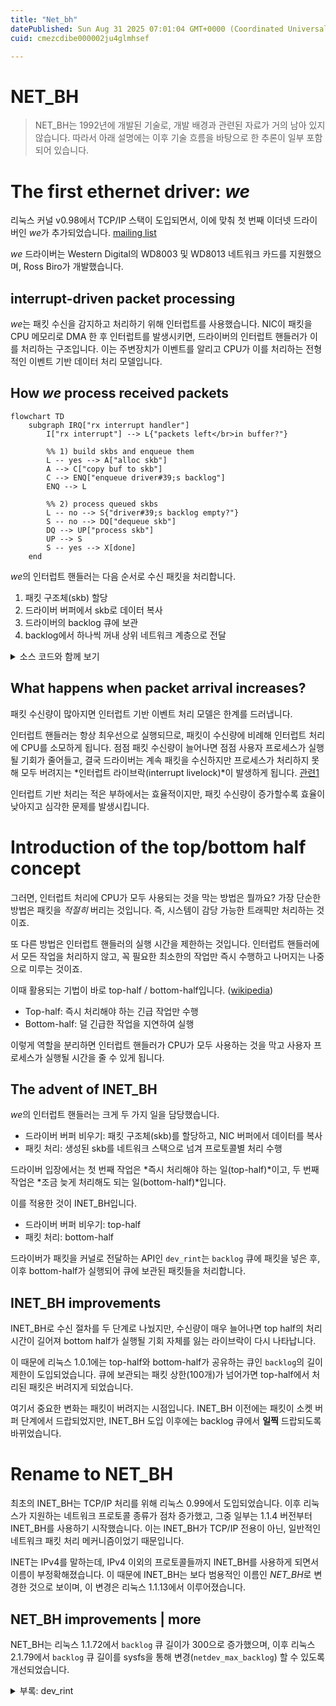 ```yaml
---
title: "Net_bh"
datePublished: Sun Aug 31 2025 07:01:04 GMT+0000 (Coordinated Universal Time)
cuid: cmezcdibe000002ju4glmhsef

---
```


# <span>NET_BH</span>

> NET_BH는 1992년에 개발된 기술로, 개발 배경과 관련된 자료가 거의 남아 있지 않습니다. 따라서 아래 설명에는 이후 기술 흐름을 바탕으로 한 추론이 일부 포함되어 있습니다.

# The first ethernet driver: *we*

리눅스 커널 v0.98에서 TCP/IP 스택이 도입되면서, 이에 맞춰 첫 번째 이더넷 드라이버인 *we*가 추가되었습니다. [mailing list](https://kernel.googlesource.com/pub/scm/linux/kernel/git/nico/archive/+/refs/tags/v0.98)

*we* 드라이버는 Western Digital의 WD8003 및 WD8013 네트워크 카드를 지원했으며, Ross Biro가 개발했습니다.

## interrupt-driven packet processing

*we*는 패킷 수신을 감지하고 처리하기 위해 인터럽트를 사용했습니다. NIC이 패킷을 CPU 메모리로 DMA 한 후 인터럽트를 발생시키면, 드라이버의 인터럽트 핸들러가 이를 처리하는 구조입니다. 이는 주변장치가 이벤트를 알리고 CPU가 이를 처리하는 전형적인 이벤트 기반 데이터 처리 모델입니다.

## How *we* process received packets

```mermaid
flowchart TD
    subgraph IRQ["rx interrupt handler"]
        I["rx interrupt"] --> L{"packets left</br>in buffer?"}

        %% 1) build skbs and enqueue them
        L -- yes --> A["alloc skb"]
        A --> C["copy buf to skb"]
        C --> ENQ["enqueue driver#39;s backlog"]
        ENQ --> L

        %% 2) process queued skbs
        L -- no --> S{"driver#39;s backlog empty?"}
        S -- no --> DQ["dequeue skb"]
        DQ --> UP["process skb"]
        UP --> S
        S -- yes --> X[done]
    end
```

*we*의 인터럽트 핸들러는 다음 순서로 수신 패킷을 처리합니다.
1. 패킷 구조체(skb) 할당
2. 드라이버 버퍼에서 skb로 데이터 복사
3. 드라이버의 backlog 큐에 보관
4. backlog에서 하나씩 꺼내 상위 네트워크 계층으로 전달

<details>
<summary>소스 코드와 함께 보기</summary>

*we*의 패킷 처리 함수 [`wd_rcv`](https://elixir.bootlin.com/linux/0.98/source/net/tcp/we.c#L303)를 간략화하면 다음과 같습니다.

```c
void wd_rcv(struct device *dev)
{
    struct wd_ring *ring;
    int last_used = wd_get_last_used(dev);
    int last_recv = wd_get_last_recv(dev);
    int pkt_idx = wrap_around(last_used + 1);
    int done = 0;

    while(!done) {
        if (pkt_idx != last_recv) {
            ring = wd_get_buffer(dev, pkt_idx);

            // Build an skb and queue it to dev->backlog
            dev_rint(ring->ptr, ring->len, dev);

            pkt_idx = wrap_around(pkt_idx + 1);
            wd_update_last_used(dev);
        }
        else {
            // Process all queued skbs
            done = dev_rint(NULL, 0, dev);
        }
    }
}
```
</details>

## What happens when packet arrival increases?

패킷 수신량이 많아지면 인터럽트 기반 이벤트 처리 모델은 한계를 드러냅니다.

인터럽트 핸들러는 항상 최우선으로 실행되므로, 패킷이 수신량에 비례해 인터럽트 처리에 CPU를 소모하게 됩니다. 점점 패킷 수신량이 늘어나면 점점 사용자 프로세스가 실행될 기회가 줄어들고, 결국 드라이버는 계속 패킷을 수신하지만 프로세스가 처리하지 못해 모두 버려지는 *인터럽트 라이브락(interrupt livelock)*이 발생하게 됩니다.
[관련1](https://web.stanford.edu/class/cs240/readings/livelock.pdf)

인터럽트 기반 처리는 적은 부하에서는 효율적이지만, 패킷 수신량이 증가할수록 효율이 낮아지고 심각한 문제를 발생시킵니다.


# Introduction of the top/bottom half concept

그러면, 인터럽트 처리에 CPU가 모두 사용되는 것을 막는 방법은 뭘까요? 가장 단순한 방법은 패킷을 *적절히* 버리는 것입니다. 즉, 시스템이 감당 가능한 트래픽만 처리하는 것이죠.

또 다른 방법은 인터럽트 핸들러의 실행 시간을 제한하는 것입니다. 인터럽트 핸들러에서 모든 작업을 처리하지 않고, 꼭 필요한 최소한의 작업만 즉시 수행하고 나머지는 나중으로 미루는 것이죠.

이때 활용되는 기법이 바로 top-half / bottom-half입니다. ([wikipedia](https://en.wikipedia.org/wiki/Interrupt_handler#Divided_handlers_in_modern_operating_systems))
- Top-half: 즉시 처리해야 하는 긴급 작업만 수행
- Bottom-half: 덜 긴급한 작업을 지연하여 실행

이렇게 역할을 분리하면 인터럽트 핸들러가 CPU가 모두 사용하는 것을 막고 사용자 프로세스가 실행될 시간을 줄 수 있게 됩니다.

## The advent of INET_BH

*we*의 인터럽트 핸들러는 크게 두 가지 일을 담당했습니다.
- 드라이버 버퍼 비우기: 패킷 구조체(skb)를 할당하고, NIC 버퍼에서 데이터를 복사
- 패킷 처리: 생성된 skb를 네트워크 스택으로 넘겨 프로토콜별 처리 수행

드라이버 입장에서는 첫 번째 작업은 *즉시 처리해야 하는 일(top-half)*이고, 두 번째 작업은 *조금 늦게 처리해도 되는 일(bottom-half)*입니다.

이를 적용한 것이 INET_BH입니다.
- 드라이버 버퍼 비우기: top-half
- 패킷 처리: bottom-half

드라이버가 패킷을 커널로 전달하는 API인 `dev_rint`는 `backlog` 큐에 패킷을 넣은 후, 이후 bottom-half가 실행되어 큐에 보관된 패킷들을 처리합니다.

## INET_BH improvements

INET_BH로 수신 절차를 두 단계로 나눴지만, 수신량이 매우 늘어나면 top half의 처리 시간이 길어져 bottom half가 실행될 기회 자체를 잃는 라이브락이 다시 나타납니다.

이 때문에 리눅스 1.0.1에는 top-half와 bottom-half가 공유하는 큐인 `backlog`의 길이 제한이 도입되었습니다. 큐에 보관되는 패킷 상한(100개)가 넘어가면 top-half에서 처리된 패킷은 버려지게 되었습니다.

여기서 중요한 변화는 패킷이 버려지는 시점입니다. INET_BH 이전에는 패킷이 소켓 버퍼 단계에서 드랍되었지만, INET_BH 도입 이후에는 backlog 큐에서 **일찍** 드랍되도록 바뀌었습니다.


# Rename to NET_BH

최초의 INET_BH는 TCP/IP 처리를 위해 리눅스 0.99에서 도입되었습니다. 이후 리눅스가 지원하는 네트워크 프로토콜 종류가 점차 증가했고, 그중 일부는 1.1.4 버전부터 INET_BH를 사용하기 시작했습니다. 이는 INET_BH가 TCP/IP 전용이 아닌, 일반적인 네트워크 패킷 처리 메커니즘이었기 때문입니다.

INET는 IPv4를 말하는데, IPv4 이외의 프로토콜들까지 INET_BH를 사용하게 되면서 이름이 부정확해졌습니다. 이 때문에 INET_BH는 보다 범용적인 이름인 *NET_BH*로 변경한 것으로 보이며, 이 변경은 리눅스 1.1.13에서 이루어졌습니다.

## NET_BH improvements | more

NET_BH는 리눅스 1.1.72에서 `backlog` 큐 길이가 300으로 증가했으며, 이후 리눅스 2.1.79에서 `backlog` 큐 길이를 sysfs을 통해 변경(`netdev_max_backlog`) 할 수 있도록 개선되었습니다.

<details>
<summary>부록: dev_rint</summary>

dev_rint(device receive interrupt로 추정) API는 커널 v1.3.60에서 제거되었습니다.

이 API는 초기 두 가지 역할을 담당했습니다.
- 새로운 skb를 할당하고 수신 데이터를 복사
- 생성된 skb를 backlog 큐에 추가

그러나 커널 v0.99.13부터는 두 작업이 분리되었습니다.
- 첫 번째 작업은 `dev_rint`가 수행
- 두 번째 작업은 새로운 API인 `netif_rx`가 수행

이후 `dev_rint`를 사용하는 드라이버는 점차 줄어들었고, v1.3.6 이후에는 더 이상 어떤 드라이버도 이 API를 사용하지 않았습니다. 이는 버퍼 할당 작업을 커널에서 드라이버로 옮겨, 데이터 복사 과정을 제거함으로써 성능을 개선하기 위함으로 보입니다. `netif_rx`는 현재도 사용되고 있습니다.

</details>